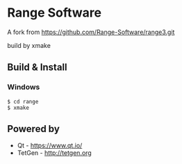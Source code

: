 # Range Software
A fork from https://github.com/Range-Software/range3.git

build by xmake

## Build & Install
### Windows
```
$ cd range
$ xmake
```
## Powered by

* Qt - https://www.qt.io/
* TetGen - http://tetgen.org
